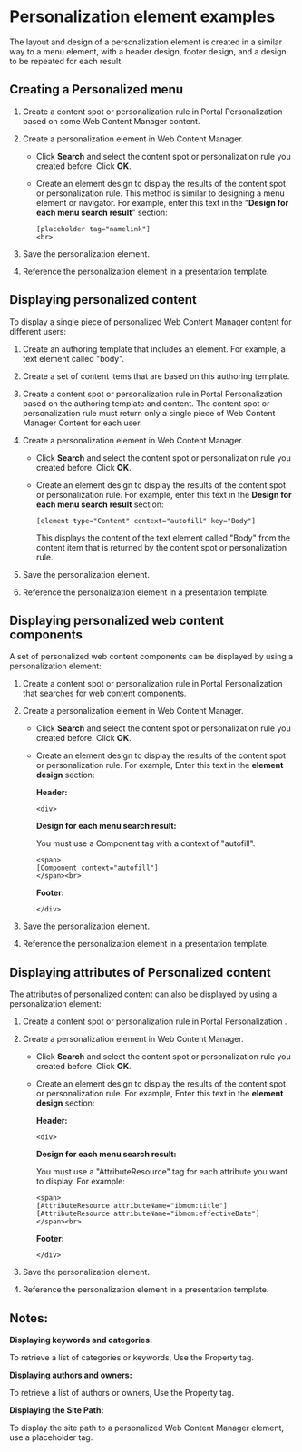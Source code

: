 # Personalization element examples

The layout and design of a personalization element is created in a similar way to a menu element, with a header design, footer design, and a design to be repeated for each result.

## Creating a **Personalized** menu

1.  Create a content spot or personalization rule in Portal Personalization based on some Web Content Manager content.
2.  Create a personalization element in Web Content Manager.
    -   Click **Search** and select the content spot or personalization rule you created before. Click **OK**.
    -   Create an element design to display the results of the content spot or personalization rule. This method is similar to designing a menu element or navigator. For example, enter this text in the "**Design for each menu search result**" section:

        ```
        [placeholder tag="namelink"] 
        <br>
        ```

3.  Save the personalization element.
4.  Reference the personalization element in a presentation template.

## Displaying personalized content

To display a single piece of personalized Web Content Manager content for different users:

1.  Create an authoring template that includes an element. For example, a text element called "body".
2.  Create a set of content items that are based on this authoring template.
3.  Create a content spot or personalization rule in Portal Personalization based on the authoring template and content. The content spot or personalization rule must return only a single piece of Web Content Manager Content for each user.
4.  Create a personalization element in Web Content Manager.
    -   Click **Search** and select the content spot or personalization rule you created before. Click **OK**.
    -   Create an element design to display the results of the content spot or personalization rule. For example, enter this text in the **Design for each menu search result** section:

        ```
        [element type="Content" context="autofill" key="Body"]
        ```

        This displays the content of the text element called "Body" from the content item that is returned by the content spot or personalization rule.

5.  Save the personalization element.
6.  Reference the personalization element in a presentation template.

## Displaying personalized web content components

A set of personalized web content components can be displayed by using a personalization element:

1.  Create a content spot or personalization rule in Portal Personalization that searches for web content components.
2.  Create a personalization element in Web Content Manager.
    -   Click **Search** and select the content spot or personalization rule you created before. Click **OK**.
    -   Create an element design to display the results of the content spot or personalization rule. For example, Enter this text in the **element design** section:

        **Header:**

        ```
        <div>
        ```

        **Design for each menu search result:**

        You must use a Component tag with a context of "autofill".

        ```
        <span>
        [Component context="autofill"]
        </span><br>
        ```

        **Footer:**

        ```
        </div>
        ```

3.  Save the personalization element.
4.  Reference the personalization element in a presentation template.

## Displaying attributes of Personalized content

The attributes of personalized content can also be displayed by using a personalization element:

1.  Create a content spot or personalization rule in Portal Personalization .
2.  Create a personalization element in Web Content Manager.
    -   Click **Search** and select the content spot or personalization rule you created before. Click **OK**.
    -   Create an element design to display the results of the content spot or personalization rule. For example, Enter this text in the **element design** section:

        **Header:**

        ```
        <div>
        ```

        **Design for each menu search result:**

        You must use a "AttributeResource" tag for each attribute you want to display. For example:

        ```
        <span>
        [AttributeResource attributeName="ibmcm:title"]
        [AttributeResource attributeName="ibmcm:effectiveDate"]
        </span><br>
        ```

        **Footer:**

        ```
        </div>
        ```

3.  Save the personalization element.
4.  Reference the personalization element in a presentation template.

## Notes:

**Displaying keywords and categories:**

To retrieve a list of categories or keywords, Use the Property tag.

**Displaying authors and owners:**

To retrieve a list of authors or owners, Use the Property tag.

**Displaying the Site Path:**

To display the site path to a personalized Web Content Manager element, use a placeholder tag.


